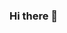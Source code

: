 ### Hi there 👋

<!--
**thanhsang0312/thanhsang0312** is a ✨ _special_ ✨ repository because its `README.md` (this file) appears on your GitHub profile.

Here are some ideas to get you started:

- 🔭 I’m currently working on ...
- 🌱 I’m currently learning ...
- 👯 I’m looking to collaborate on ...![01_logobachkhoatoi](https://github.com/thanhsang0312/thanhsang0312/assets/80513423/74940c85-2978-45f1-b3c3-f4d2d06adea9)

- 🤔 I’m looking for help with ...
- 💬 Ask me about ...
- 📫 How to reach me: ...
- 😄 Pronouns: ...
- ⚡ Fun fact: ...
-->
